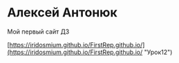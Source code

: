 

# Алексей Антонюк
Мой первый сайт ДЗ
  
  
  [https://iridosmium.github.io/FirstRep.github.io/](https://iridosmium.github.io/FirstRep.github.io/ "Урок12")
